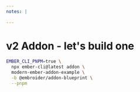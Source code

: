 ```yaml
---
notes: |
  
---
```


# v2 Addon - let's build one

```sh
EMBER_CLI_PNPM=true \
  npx ember-cli@latest addon \
  modern-ember-addon-example \
  -b @embroider/addon-blueprint \
  --pnpm
```

<!-- .element style="max-width: 800px; scale: 1.5;"  -->

